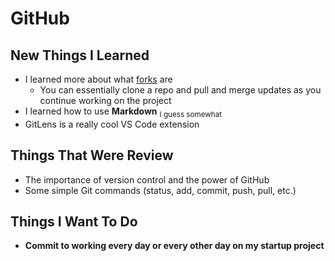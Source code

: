 # GitHub

## New Things I Learned
- I learned more about what [forks](https://github.com/webprogramming260/.github/blob/main/profile/essentials/gitHub/gitHub.md#forks) are
    - You can essentially clone a repo and pull and merge updates as you continue working on the project
- I learned how to use **Markdown** <sub>I guess somewhat</sub>
- GitLens is a really cool VS Code extension

## Things That Were Review
- The importance of version control and the power of GitHub
- Some simple Git commands (status, add, commit, push, pull, etc.)

## Things I Want To Do
- **Commit to working every day or every other day on my startup project**